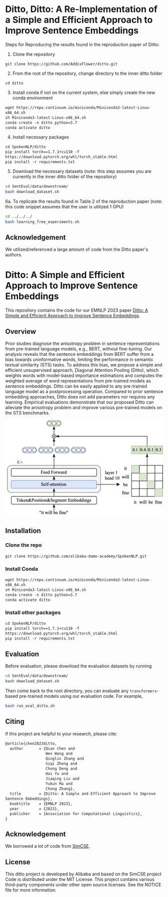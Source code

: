 # Ditto, Ditto: A Re-Implementation of a Simple and Efficient Approach to Improve Sentence Embeddings
Steps for Reproducing the results found in the reproduction paper of Ditto:
1. Clone the repository
```shell
git clone https://github.com/AddisFlower/ditto.git
```
2. From the root of the repository, change directory to the inner ditto folder
```shell
cd ditto
```
3. Install conda if not on the current system, else simply create the new conda environment
```shell
wget https://repo.continuum.io/miniconda/Miniconda3-latest-Linux-x86_64.sh
sh Miniconda3-latest-Linux-x86_64.sh
conda create -n ditto python=3.7
conda activate ditto
```
4. Install necessary packages
```shell
cd SpokenNLP/ditto
pip install torch==1.7.1+cu110 -f https://download.pytorch.org/whl/torch_stable.html
pip install -r requirements.txt
```
5. Download the necessary datasets (note: this step assumes you are currently in the inner ditto folder of the repository)
```bash
cd SentEval/data/downstream/
bash download_dataset.sh
```
6a. To replicate the results found in Table 2 of the reproduction paper (note: this code snippet assumes that the user is utilized 1 GPU)
```bash
cd ../../../
bash learning_free_experiments.sh
```

## Acknowledgement
We utilized/referenced a large amount of code from the Ditto paper's authors.


# Ditto: A Simple and Efficient Approach to Improve Sentence Embeddings

This repository contains the code for our EMNLP 2023 paper [Ditto: A Simple and Efficient Approach to Improve Sentence Embeddings](https://arxiv.org/abs/2305.10786). 

## Overview
Prior studies diagnose the anisotropy problem in sentence representations from pre-trained language models, e.g., BERT, without fine-tuning. Our analysis reveals that the sentence embeddings from BERT suffer from a bias towards uninformative words, limiting the performance in semantic textual similarity (STS) tasks. To address this bias, we propose a simple and efficient unsupervised approach, Diagonal Attention Pooling (Ditto), which weights words with model-based importance estimations and computes the weighted average of word representations from pre-trained models as sentence embeddings. Ditto can be easily applied to any pre-trained language model as a postprocessing operation. Compared to prior sentence embedding approaches, Ditto does not add parameters nor requires any learning. Empirical evaluations demonstrate that our proposed Ditto can alleviate the anisotropy problem and improve various pre-trained models on the STS benchmarks.

![](figure/ditto.png)

## Installation
### Clone the repo

```shell
git clone https://github.com/alibaba-damo-academy/SpokenNLP.git
```

### Install Conda

```shell
wget https://repo.continuum.io/miniconda/Miniconda3-latest-Linux-x86_64.sh
sh Miniconda3-latest-Linux-x86_64.sh
conda create -n ditto python=3.7
conda activate ditto
```

### Install other packages
```shell
cd SpokenNLP/ditto
pip install torch==1.7.1+cu110 -f https://download.pytorch.org/whl/torch_stable.html
pip install -r requirements.txt
```


## Evaluation

Before evaluation, please download the evaluation datasets by running
```bash
cd SentEval/data/downstream/
bash download_dataset.sh
```

Then come back to the root directory, you can evaluate any `transformers`-based pre-trained models using our evaluation code. For example,
```bash
bash run_eval_ditto.sh
```

## Citing
If this project are helpful to your research, please cite:

```shell
@article{chen2023ditto,
  author       = {Qian Chen and
                  Wen Wang and
                  Qinglin Zhang and
                  Siqi Zheng and
                  Chong Deng and
                  Hai Yu and
                  Jiaqing Liu and
                  Yukun Ma and
                  Chong Zhang},
  title        = {Ditto: A Simple and Efficient Approach to Improve Sentence Embeddings},
  booktitle    = {EMNLP 2023},
  year         = {2023},
  publisher    = {Association for Computational Linguistics},
}
```

## Acknowledgement
We borrowed a lot of code from [SimCSE](https://github.com/princeton-nlp/SimCSE).

## License
This ditto project is developed by Alibaba and based on the SimCSE project
Code is distributed under the MIT License.
This project contains various third-party components under other open source licenses. 
See the NOTICE file for more information.